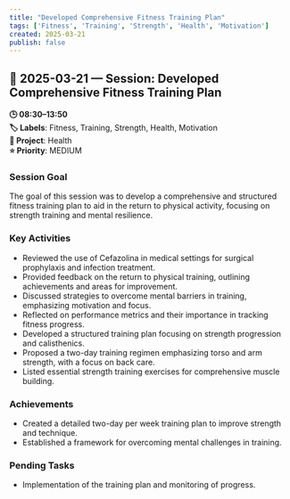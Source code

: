 ```yaml
---
title: "Developed Comprehensive Fitness Training Plan"
tags: ['Fitness', 'Training', 'Strength', 'Health', 'Motivation']
created: 2025-03-21
publish: false
---
```


## 📅 2025-03-21 — Session: Developed Comprehensive Fitness Training Plan

**🕒 08:30–13:50**  
**🏷️ Labels**: Fitness, Training, Strength, Health, Motivation  
**📂 Project**: Health  
**⭐ Priority**: MEDIUM  


### Session Goal
The goal of this session was to develop a comprehensive and structured fitness training plan to aid in the return to physical activity, focusing on strength training and mental resilience.

### Key Activities
- Reviewed the use of Cefazolina in medical settings for surgical prophylaxis and infection treatment.
- Provided feedback on the return to physical training, outlining achievements and areas for improvement.
- Discussed strategies to overcome mental barriers in training, emphasizing motivation and focus.
- Reflected on performance metrics and their importance in tracking fitness progress.
- Developed a structured training plan focusing on strength progression and calisthenics.
- Proposed a two-day training regimen emphasizing torso and arm strength, with a focus on back care.
- Listed essential strength training exercises for comprehensive muscle building.

### Achievements
- Created a detailed two-day per week training plan to improve strength and technique.
- Established a framework for overcoming mental challenges in training.

### Pending Tasks
- Implementation of the training plan and monitoring of progress.
